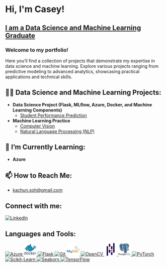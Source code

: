 # Hi, I'm Casey!

## [I am a Data Science and Machine Learning Graduate](https://github.com/sohkachun)

### Welcome to my portfolio! 
Here you’ll find a collection of projects that demonstrate my expertise in data science and machine learning. Explore various projects ranging from predictive modeling to advanced analytics, showcasing practical applications and technical skills.

## 👨‍💻 Data Science and Machine Learning Projects:

- **Data Science Project (Flask, MLflow, Azure, Docker, and Machine Learning Components)**
  - [Student Performance Prediction](https://github.com/sohkachun/student-performance-prediction)
- **Machine Learning Practice**
  - [Computer Vision](https://github.com/sohkachun/computer-vision)
  - [Natural Language Processing (NLP)](https://github.com/sohkachun/NLP)

## 🌱 I’m Currently Learning:

- **Azure**

## 📫 How to Reach Me:

- [kachun.soh@gmail.com](mailto:kachun.soh@gmail.com)

## Connect with me:
<a href="https://linkedin.com/in/casey-soh" target="_blank">
  <img src="https://raw.githubusercontent.com/rahuldkjain/github-profile-readme-generator/master/src/images/icons/Social/linked-in-alt.svg" alt="LinkedIn" height="30" width="40" />
</a>

## Languages and Tools:

<a href="https://azure.microsoft.com/en-in/" target="_blank">
  <img src="https://www.vectorlogo.zone/logos/microsoft_azure/microsoft_azure-icon.svg" alt="Azure" width="40" height="40"/>
</a>
<a href="https://www.docker.com/" target="_blank">
  <img src="https://raw.githubusercontent.com/devicons/devicon/master/icons/docker/docker-original-wordmark.svg" alt="Docker" width="40" height="40"/>
</a>
<a href="https://flask.palletsprojects.com/" target="_blank">
  <img src="https://www.vectorlogo.zone/logos/pocoo_flask/pocoo_flask-icon.svg" alt="Flask" width="40" height="40"/>
</a>
<a href="https://git-scm.com/" target="_blank">
  <img src="https://www.vectorlogo.zone/logos/git-scm/git-scm-icon.svg" alt="Git" width="40" height="40"/>
</a>
<a href="https://www.mysql.com/" target="_blank">
  <img src="https://raw.githubusercontent.com/devicons/devicon/master/icons/mysql/mysql-original-wordmark.svg" alt="MySQL" width="40" height="40"/>
</a>
<a href="https://opencv.org/" target="_blank">
  <img src="https://www.vectorlogo.zone/logos/opencv/opencv-icon.svg" alt="OpenCV" width="40" height="40"/>
</a>
<a href="https://pandas.pydata.org/" target="_blank">
  <img src="https://raw.githubusercontent.com/devicons/devicon/2ae2a900d2f041da66e950e4d48052658d850630/icons/pandas/pandas-original.svg" alt="Pandas" width="40" height="40"/>
</a>
<a href="https://www.postgresql.org" target="_blank">
  <img src="https://raw.githubusercontent.com/devicons/devicon/master/icons/postgresql/postgresql-original-wordmark.svg" alt="PostgreSQL" width="40" height="40"/>
</a>
<a href="https://pytorch.org/" target="_blank">
  <img src="https://www.vectorlogo.zone/logos/pytorch/pytorch-icon.svg" alt="PyTorch" width="40" height="40"/>
</a>
<a href="https://scikit-learn.org/" target="_blank">
  <img src="https://upload.wikimedia.org/wikipedia/commons/0/05/Scikit_learn_logo_small.svg" alt="Scikit-Learn" width="40" height="40"/>
</a>
<a href="https://seaborn.pydata.org/" target="_blank">
  <img src="https://seaborn.pydata.org/_images/logo-mark-lightbg.svg" alt="Seaborn" width="40" height="40"/>
</a>
<a href="https://www.tensorflow.org" target="_blank">
  <img src="https://www.vectorlogo.zone/logos/tensorflow/tensorflow-icon.svg" alt="TensorFlow" width="40" height="40"/>
</a>



